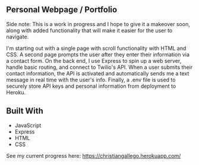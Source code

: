 ## Personal Webpage / Portfolio

Side note: This is a work in progress and I hope to give it a makeover soon, along with added functionality that will make it easier for the user to navigate.

I'm starting out with a single page with scroll functionality with HTML and CSS. A second page prompts the user after they enter their information via a contact form. On the back end, I use Express to spin up a web server, handle basic routing, and connect to Twilio's API. When a user submits their contact information, the API is activated and automatically sends me a text message in real time with the user's info. Finally, a .env file is used to securely store API keys and personal information from deployment to Heroku. 

## Built With

* JavaScript
* Express
* HTML
* CSS

See my current progress here: https://christiangallego.herokuapp.com/